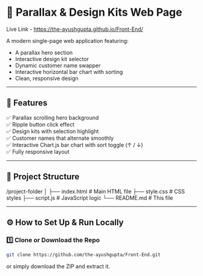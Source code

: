 # 🌟 Parallax & Design Kits Web Page  

Live Link - https://the-ayushgupta.github.io/Front-End/

A modern single-page web application featuring:  
- A parallax hero section  
- Interactive design kit selector  
- Dynamic customer name swapper  
- Interactive horizontal bar chart with sorting  
- Clean, responsive design  

---

## 🚀 Features  

✅ Parallax scrolling hero background  
✅ Ripple button click effect  
✅ Design kits with selection highlight  
✅ Customer names that alternate smoothly  
✅ Interactive Chart.js bar chart with sort toggle (↑ / ↓)  
✅ Fully responsive layout  

---

## 📂 Project Structure  
/project-folder
│
├── index.html # Main HTML file
├── style.css # CSS styles
├── script.js # JavaScript logic
└── README.md # This file

---

## ⚙️ How to Set Up & Run Locally  

### 1️⃣ Clone or Download the Repo  

```bash
git clone https://github.com/the-ayushgupta/Front-End.git
```
or simply download the ZIP and extract it.

